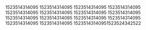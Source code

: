 1523514314095
1523514314095
1523514314095
1523514314095
1523514314095
1523514314095
1523514314095
1523514314095
1523514314095
1523514314095
1523514314095
1523514314095
1523514314095
1523514314095
15235143140951523524342522